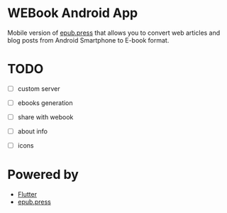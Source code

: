 # WEBook Android App

Mobile version of [epub.press](https://epub.press/) that allows you to convert web articles and blog posts from Android Smartphone to E-book format.

# TODO

* [ ] custom server
* [ ] ebooks generation
* [ ] share with webook
* [ ] about info
* [ ] icons


# Powered by

* [Flutter](https://flutter.dev/)
* [epub.press](https://epub.press/)